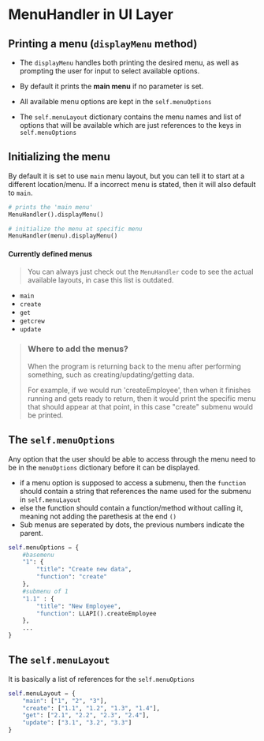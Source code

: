 
# MenuHandler in UI Layer

## Printing a menu (`displayMenu` method)
* The `displayMenu` handles both printing the desired menu, as well as prompting the user for input to select available options.

* By default it prints the __main menu__ if no parameter is set.

* All available menu options are kept in the `self.menuOptions`
* The `self.menuLayout` dictionary contains the menu names and list of options that will be available which are just references to the keys in `self.menuOptions`

## Initializing the menu
By default it is set to use `main` menu layout, but you can tell it to start at a different location/menu.
If a incorrect menu is stated, then it will also default to `main`.
```python
# prints the 'main menu' 
MenuHandler().displayMenu()

# initialize the menu at specific menu
MenuHandler(menu).displayMenu()
```
#### Currently defined menus 
> You can always just check out the `MenuHandler` code to see the actual available layouts, in case this list is outdated.
* `main`
* `create`
* `get`
* `getcrew`
* `update`

> ### Where to add the menus?
> When the program is returning back to the menu after performing something, such as creating/updating/getting data.
>
> For example, if we would run 'createEmployee', then when it finishes running and gets ready to return, then it would print the specific menu that should appear at that point, in this case "create" submenu would be printed.


## The `self.menuOptions` 
Any option that the user should be able to access through the menu need to be in the `menuOptions` dictionary before it can be displayed.

* if a menu option is supposed to access a submenu, then the `function` should contain a string that references the name used for the submenu in `self.menuLayout`
* else the function should contain a function/method without calling it, meaning not adding the parethesis at the end `()`
* Sub menus are seperated by dots, the previous numbers indicate the parent.
```python
self.menuOptions = {
    #basemenu
    "1": {
        "title": "Create new data",
        "function": "create" 
    },
    #submenu of 1
    "1.1" : {
        "title": "New Employee",
        "function": LLAPI().createEmployee
    },
    ...
}
```

## The `self.menuLayout`
It is basically a list of references for the `self.menuOptions`

```python
self.menuLayout = {
    "main": ["1", "2", "3"],
    "create": ["1.1", "1.2", "1.3", "1.4"],
    "get": ["2.1", "2.2", "2.3", "2.4"],
    "update": ["3.1", "3.2", "3.3"]
}
```
